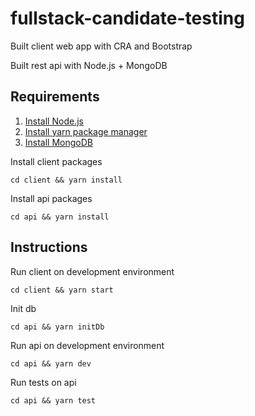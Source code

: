 # fullstack-candidate-testing

Built client web app with CRA and Bootstrap

Built rest api with Node.js + MongoDB

## Requirements

1. [Install Node.js](https://nodejs.org/en/download/)
2. [Install yarn package manager](https://classic.yarnpkg.com/en/docs/install/#windows-stable)
3. [Install MongoDB](https://docs.mongodb.com/manual/installation/)

Install client packages

```
cd client && yarn install
```

Install api packages

```
cd api && yarn install
```

## Instructions

Run client on development environment

```
cd client && yarn start
```

Init db

```
cd api && yarn initDb
```

Run api on development environment

```
cd api && yarn dev
```

Run tests on api

```
cd api && yarn test
```
